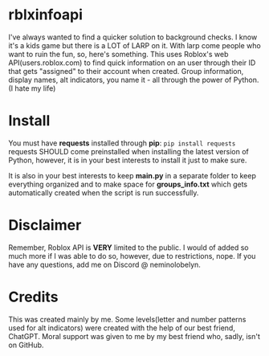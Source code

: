 # rblxinfoapi
I've always wanted to find a quicker solution to background checks. I know it's a kids game but there is a LOT of LARP on it. With larp come people who want to ruin the fun, so, here's something.
This uses Roblox's web API(users.roblox.com) to find quick information on an user through their ID that gets "assigned" to their account when created. Group information, display names, alt indicators, you name it - all through the power of Python. (I hate my life)

# Install
You must have **requests** installed through **pip**:
```pip install requests```
requests SHOULD come preinstalled when installing the latest version of Python, however, it is in your best interests to install it just to make sure.

It is also in your best interests to keep **main.py** in a separate folder to keep everything organized and to make space for **groups_info.txt** which gets automatically created when the script is run successfully.

# Disclaimer
Remember, Roblox API is **VERY** limited to the public. I would of added so much more if I was able to do so, however, due to restrictions, nope.
If you have any questions, add me on Discord @ neminolobelyn.

# Credits
This was created mainly by me. Some levels(letter and number patterns used for alt indicators) were created with the help of our best friend, ChatGPT. Moral support was given to me by my best friend who, sadly, isn't on GitHub.
